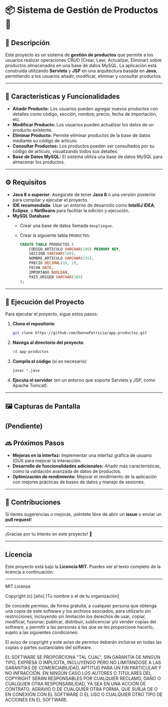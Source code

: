 # 📦 Sistema de Gestión de Productos 🛒

## 📖 Descripción

Este proyecto es un sistema de **gestión de productos** que permite a los usuarios realizar operaciones CRUD (Crear, Leer, Actualizar, Eliminar) sobre productos almacenados en una base de datos MySQL. La aplicación está construida utilizando **Servlets** y **JSP** en una arquitectura basada en **Java**, permitiendo a los usuarios añadir, modificar, eliminar y consultar productos.

---

## 🔧 Características y Funcionalidades

- **Añadir Producto:** Los usuarios pueden agregar nuevos productos con detalles como código, sección, nombre, precio, fecha de importación, etc.
- **Modificar Producto:** Los usuarios pueden actualizar los datos de un producto existente.
- **Eliminar Producto:** Permite eliminar productos de la base de datos mediante su código de artículo.
- **Consultar Productos:** Los productos pueden ser consultados por su código de artículo, visualizando todos sus detalles.
- **Base de Datos MySQL:** El sistema utiliza una base de datos MySQL para almacenar los productos.

---

## ⚙️ Requisitos

- **Java 8 o superior**: Asegúrate de tener **Java 8** o una versión posterior para compilar y ejecutar el proyecto.
- **IDE recomendada**: Usar un entorno de desarrollo como **IntelliJ IDEA**, **Eclipse**, o **NetBeans** para facilitar la edición y ejecución.
- **MySQL Database**:
  - Crear una base de datos llamada `despliegue`.
  - Crear la siguiente tabla `PRODUCTOS`:

    ```sql
    CREATE TABLE PRODUCTOS (
        CODIGO_ARTICULO VARCHAR(100) PRIMARY KEY,
        SECCION VARCHAR(100),
        NOMBRE_ARTICULO VARCHAR(255),
        PRECIO DECIMAL(10, 2),
        FECHA DATE,
        IMPORTADO BOOLEAN,
        PAIS_ORIGEN VARCHAR(100)
    );
    ```

---

## 🚀 Ejecución del Proyecto

Para ejecutar el proyecto, sigue estos pasos:

1. **Clona el repositorio**:

    ```bash
    git clone https://github.com/DannaPatricia/app-productos.git
    ```

2. **Navega al directorio del proyecto**:

    ```bash
    cd app-productos
    ```

3. **Compila el código** (si es necesario):

    ```bash
    javac *.java
    ```

4. **Ejecuta el servidor** (en un entorno que soporte Servlets y JSP, como Apache Tomcat).

---

## 🖼️ Capturas de Pantalla

(Pendiente)
---

## 🔜 Próximos Pasos

- **Mejoras en la interfaz:** Implementar una interfaz gráfica de usuario (GUI) para mejorar la interacción.
- **Desarrollo de funcionalidades adicionales:** Añadir más características, como la validación avanzada de datos de productos.
- **Optimización de rendimiento:** Mejorar el rendimiento de la aplicación con mejores prácticas de bases de datos y manejo de sesiones.

---

## 🤝 Contribuciones

Si tienes sugerencias o mejoras, ¡siéntete libre de abrir un **issue** o enviar un **pull request**!

---

¡Gracias por tu interés en este proyecto! 🚀

---

## Licencia

Este proyecto está bajo la **Licencia MIT**. Puedes ver el texto completo de la licencia a continuación:

---

MIT License

Copyright (c) [año] [Tu nombre o el de tu organización]

Se concede permiso, de forma gratuita, a cualquier persona que obtenga una copia de este software y los archivos asociados, para utilizarlo sin restricciones, incluyendo sin limitación los derechos de usar, copiar, modificar, fusionar, publicar, distribuir, sublicenciar y/o vender copias del software, y permitir a las personas a las que se les proporcione hacerlo, sujeto a las siguientes condiciones:

El aviso de copyright y este aviso de permiso deberán incluirse en todas las copias o partes sustanciales del software.

EL SOFTWARE SE PROPORCIONA "TAL CUAL", SIN GARANTÍA DE NINGÚN TIPO, EXPRESA O IMPLÍCITA, INCLUYENDO PERO NO LIMITÁNDOSE A LAS GARANTÍAS DE COMERCIABILIDAD, APTITUD PARA UN FIN PARTICULAR Y NO INFRACCIÓN. EN NINGÚN CASO LOS AUTORES O TITULARES DEL COPYRIGHT SERÁN RESPONSABLES POR CUALQUIER RECLAMO, DAÑO O CUALQUIER OTRA RESPONSABILIDAD, YA SEA EN UNA ACCIÓN DE CONTRATO, AGRAVIO O DE CUALQUIER OTRA FORMA, QUE SURJA DE O EN CONEXIÓN CON EL SOFTWARE O EL USO O CUALQUIER OTRO TIPO DE ACCIONES EN EL SOFTWARE.


